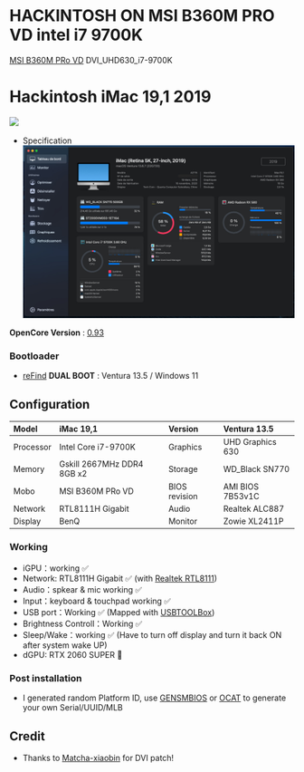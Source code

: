 # HACKINTOSH ON MSI B360M PRO VD intel i7 9700K
[MSI B360M PRo VD](https://www.msi.com/Motherboard/B360M-PRO-VD/Specification) DVI_UHD630_i7-9700K
# Hackintosh iMac 19,1 2019

  ![](https://github.com/GUNNERSx/HACKINTOSH-MSI-B360M_DVI_UHD630_i7-9700K/blob/main/Pic.jpg)

  * Specification
  ![](https://github.com/GUNNERSx/HACKINTOSH-MSI-B360M_DVI_UHD630_i7-9700K/blob/main/specs.jpg)

**OpenCore Version** : [0.93](https://github.com/acidanthera/OpenCorePkg/releases)

 ### Bootloader
  * [reFind](https://www.rodsbooks.com/refind/)
  **DUAL BOOT** : Ventura 13.5 / Windows 11 

## Configuration

| Model     | iMac 19,1                   | Version        | Ventura 13.5        |
| :-------- | :---------------------------| :------------- | :------------------ |
| Processor | Intel Core i7-9700K         | Graphics       | UHD Graphics 630    |
| Memory    | Gskill 2667MHz DDR4 8GB x2  | Storage        | WD_Black SN770      |
| Mobo      | MSI B360M PRo VD            | BIOS revision  | AMI BIOS 7B53v1C    |
| Network   | RTL8111H Gigabit            | Audio          | Realtek ALC887      | 
| Display   | BenQ                        | Monitor        | Zowie XL2411P       |

 ### Working
 * iGPU：working ✅
 * Network: RTL8111H Gigabit ✅ (with [Realtek RTL8111](https://github.com/Mieze/RTL8111_driver_for_OS_X))
 * Audio：spkear & mic working ✅
 * Input：keyboard & touchpad working ✅
 * USB port：Working ✅ (Mapped with [USBTOOLBox](https://github.com/USBToolBox/tool))
 * Brightness Controll：Working ✅
 * Sleep/Wake：working ✅ (Have to turn off display and turn it back ON after system wake UP)
 * dGPU: RTX 2060 SUPER 🚫
 
 ### Post installation
  * I generated random Platform ID, use [GENSMBIOS](https://github.com/corpnewt/GenSMBIOS) or [OCAT](https://github.com/ic005k/OCAuxiliaryTools/releases) to generate your own Serial/UUID/MLB
   
 ## Credit

 - Thanks to [Matcha-xiaobin](https://github.com/Matcha-xiaobin/EFI-B360m_d2v_OpenCore_dvi_uhd630) for DVI patch!
